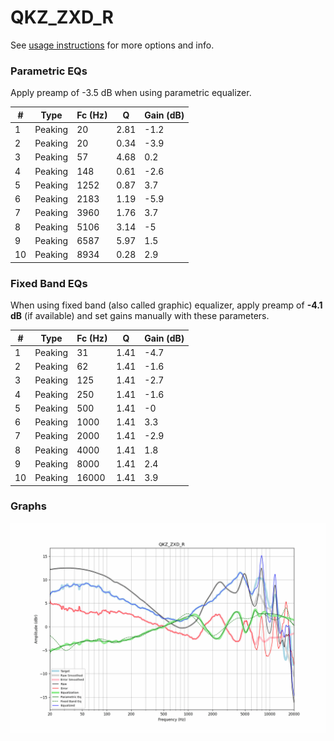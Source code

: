 # QKZ_ZXD_R
See [usage instructions](https://github.com/jaakkopasanen/AutoEq#usage) for more options and info.

### Parametric EQs
Apply preamp of -3.5 dB when using parametric equalizer.

|   # | Type    |   Fc (Hz) |    Q |   Gain (dB) |
|-----|---------|-----------|------|-------------|
|   1 | Peaking |        20 | 2.81 |        -1.2 |
|   2 | Peaking |        20 | 0.34 |        -3.9 |
|   3 | Peaking |        57 | 4.68 |         0.2 |
|   4 | Peaking |       148 | 0.61 |        -2.6 |
|   5 | Peaking |      1252 | 0.87 |         3.7 |
|   6 | Peaking |      2183 | 1.19 |        -5.9 |
|   7 | Peaking |      3960 | 1.76 |         3.7 |
|   8 | Peaking |      5106 | 3.14 |        -5   |
|   9 | Peaking |      6587 | 5.97 |         1.5 |
|  10 | Peaking |      8934 | 0.28 |         2.9 |

### Fixed Band EQs
When using fixed band (also called graphic) equalizer, apply preamp of **-4.1 dB** (if available) and set gains manually with these parameters.

|   # | Type    |   Fc (Hz) |    Q |   Gain (dB) |
|-----|---------|-----------|------|-------------|
|   1 | Peaking |        31 | 1.41 |        -4.7 |
|   2 | Peaking |        62 | 1.41 |        -1.6 |
|   3 | Peaking |       125 | 1.41 |        -2.7 |
|   4 | Peaking |       250 | 1.41 |        -1.6 |
|   5 | Peaking |       500 | 1.41 |        -0   |
|   6 | Peaking |      1000 | 1.41 |         3.3 |
|   7 | Peaking |      2000 | 1.41 |        -2.9 |
|   8 | Peaking |      4000 | 1.41 |         1.8 |
|   9 | Peaking |      8000 | 1.41 |         2.4 |
|  10 | Peaking |     16000 | 1.41 |         3.9 |

### Graphs
![](./QKZ_ZXD_R.png)
